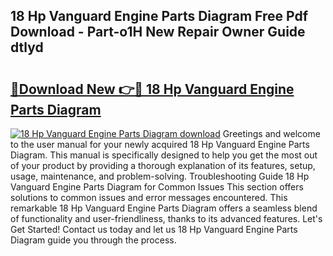 ## 18 Hp Vanguard Engine Parts Diagram Free Pdf Download - Part-o1H New Repair Owner Guide dtlyd

# <h2><a href="http://dfsby49.blite.top/?on=18+Hp+Vanguard+Engine+Parts+Diagram">🔗Download New 👉🔴 18 Hp Vanguard Engine Parts Diagram</a></h2>

[![18 Hp Vanguard Engine Parts Diagram download](https://i.imgur.com/lujVjoI.png)](http://dfsby49.blite.top/?on=18+Hp+Vanguard+Engine+Parts+Diagram)
Greetings and welcome to the user manual for your newly acquired 18 Hp Vanguard Engine Parts Diagram. This manual is specifically designed to help you get the most out of your product by providing a thorough explanation of its features, setup, usage, maintenance, and problem-solving. Troubleshooting Guide 18 Hp Vanguard Engine Parts Diagram for Common Issues This section offers solutions to common issues and error messages encountered. This remarkable 18 Hp Vanguard Engine Parts Diagram offers a seamless blend of functionality and user-friendliness, thanks to its advanced features. Let's Get Started! Contact us today and let us 18 Hp Vanguard Engine Parts Diagram guide you through the process.
